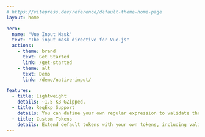 ```yaml
---
# https://vitepress.dev/reference/default-theme-home-page
layout: home

hero:
  name: "Vue Input Mask"
  text: "The input mask directive for Vue.js"
  actions:
    - theme: brand
      text: Get Started
      link: /get-started
    - theme: alt
      text: Demo
      link: /demo/native-input/

features:
  - title: Lightweight
    details: ~1.5 KB GZipped.
  - title: RegExp Support
    details: You can define your own regular expression to validate the input.
  - title: Custom Tokens
    details: Extend default tokens with your own tokens, including validation & transformation.
---
```

